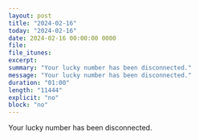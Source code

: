 ```yaml
---
layout: post
title: "2024-02-16"
today: "2024-02-16"
date: 2024-02-16 00:00:00 0000
file:
file_itunes:
excerpt:
summary: "Your lucky number has been disconnected."
message: "Your lucky number has been disconnected."
duration: "01:00"
length: "11444"
explicit: "no"
block: "no"
---
```

Your lucky number has been disconnected.

